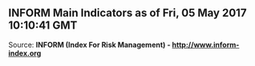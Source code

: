 ## INFORM Main Indicators as of Fri, 05 May 2017 10:10:41 GMT

Source: **INFORM (Index For Risk Management) - http://www.inform-index.org**